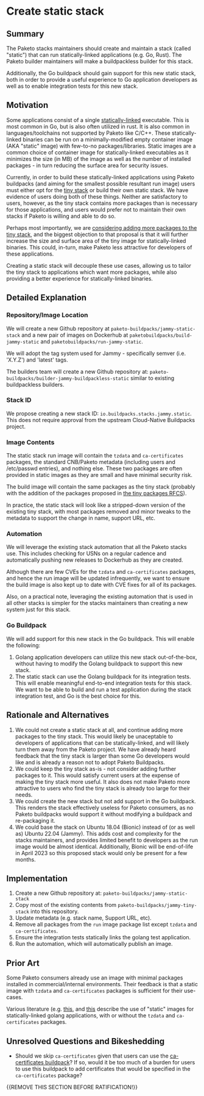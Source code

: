 # Create static stack

## Summary

The Paketo stacks maintainers should create and maintain a stack (called
"static") that can run statically-linked applications (e.g. Go, Rust).
The Paketo builder maintainers will make a buildpackless builder for this
stack.

Additionally, the Go buildpack should gain support for this new static
stack, both in order to provide a useful experience to Go application
developers as well as to enable integration tests for this new stack.

## Motivation

Some applications consist of a single
[statically-linked](https://en.wikipedia.org/wiki/Static_library) executable.
This is most common in Go, but is also often utilized in rust. It is also
common in languages/toolchains not supported by Paketo like C/C++. These
statically-linked binaries can be run on a minimally-modified empty container
image (AKA "static" image) with few-to-no packages/libraries. Static images
are a common choice of container image for statically-linked executables as it
minimizes the size (in MB) of the image as well as the number of installed
packages - in turn reducing the surface area for security issues.

Currently, in order to build these statically-linked applications using Paketo
buildpacks (and aiming for the smallest possible resultant run image) users
must either opt for the [tiny
stack](https://github.com/paketo-buildpacks/jammy-tiny-stack) or build their
own static stack. We have evidence of users doing both of these things.
Neither are satisfactory to users, however, as the tiny stack contains more
packages than is necessary for those applications, and users would prefer not
to maintain their own stacks if Paketo is willing and able to do so.

Perhaps most importantly, we are [considering adding more packages to the tiny
stack](https://github.com/paketo-buildpacks/rfcs/pull/231/files), and the
biggest objection to that proposal is that it will further increase the size
and surface area of the tiny image for statically-linked binaries. This could,
in-turn, make Paketo less attractive for developers of these applications.

Creating a static stack will decouple these use cases, allowing us to tailor
the tiny stack to applications which want more packages, while also providing a
better experience for statically-linked binaries.

## Detailed Explanation

### Repository/Image Location

We will create a new Github repository at
`paketo-buildpacks/jammy-static-stack` and a new pair of images on Dockerhub
at `paketobuildpacks/build-jammy-static` and
`paketobuildpacks/run-jammy-static`.

We will adopt the tag system used for Jammy - specifically semver (i.e.
'X.Y.Z') and 'latest' tags.

The builders team will create a new Github repository at:
`paketo-buildpacks/builder-jammy-buildpackless-static` similar to existing
buildpackless builders.

### Stack ID

We propose creating a new stack ID: `io.buildpacks.stacks.jammy.static`.
This does not require approval from the upstream Cloud-Native Buildpacks project.

### Image Contents

The static stack run image will contain the `tzdata` and `ca-certificates`
packages, the standard CNB/Paketo metadata (including users and /etc/passwd
entries), and nothing else. These two packages are often provided in static
images as they are small and have minimal security risk.

The build image will contain the same packages as the tiny stack (probably with
the addition of the packages proposed in [the tiny packages
RFCS](https://github.com/paketo-buildpacks/rfcs/pull/231/files)).

In practice, the static stack will look like a stripped-down version of the
existing tiny stack, with most packages removed and minor tweaks to the
metadata to support the change in name, support URL, etc.

### Automation

We will leverage the existing stack automation that all the Paketo stacks use.
This includes checking for USNs on a regular cadence and automatically pushing
new releases to Dockerhub as they are created.

Although there are few CVEs for the `tzdata` and `ca-certificates` packages,
and hence the run image will be updated infrequently, we want to ensure the
build image is also kept up to date with CVE fixes for all of its packages.

Also, on a practical note, leveraging the existing automation that is used in
all other stacks is simpler for the stacks maintainers than creating a new
system just for this stack.

### Go Buildpack

We will add support for this new stack in the Go buildpack. This will
enable the following:

1. Golang application developers can utilize this new stack out-of-the-box,
   without having to modify the Golang buildpack to support this new stack.
1. The static stack can use the Golang buildpack for its integration tests.
   This will enable meaningful end-to-end integration tests for this stack. We
   want to be able to build and run a test application during the stack
   integration test, and Go is the best choice for this.

## Rationale and Alternatives

1. We could not create a static stack at all, and continue adding more
   packages to the tiny stack. This would likely be unaceptable to developers
   of applications that can be statically-linked, and will likely turn them
   away from the Paketo project. We have already heard feedback that the tiny
   stack is larger than some Go developers would like and is already a
   reason not to adopt Paketo Buildpacks.
1. We could keep the tiny stack as-is - not consider adding further packages to
   it. This would satisfy current users at the expense of making the tiny stack
   more useful. It also does not make Paketo more attractive to users who find
   the tiny stack is already too large for their needs.
1. We could create the new stack but not add support in the Go buildpack.
   This renders the stack effectively useless for Paketo consumers, as no
   Paketo buildpacks would support it without modifying a buildpack and
   re-packaging it.
1. We could base the stack on Ubuntu 18.04 (Bionic) instead of (or as well as)
   Ubuntu 22.04 (Jammy). This adds cost and complexity for the stacks
   maintainers, and provides limited benefit to developers as the run image
   would be almost identical. Additionally, Bionic will be end-of-life in April
   2023 so this proposed stack would only be present for a few months.

## Implementation

1. Create a new Github repository at: `paketo-buildpacks/jammy-static-stack`
1. Copy most of the existing contents from `paketo-buildpacks/jammy-tiny-stack` into this repository.
1. Update metadata (e.g. stack name, Support URL, etc).
1. Remove all packages from the `run` image package list except `tzdata` and `ca-certificates`.
1. Ensure the integration tests statically links the golang test application.
1. Run the automation, which will automatically publish an image.

## Prior Art

Some Paketo consumers already use an image with minimal packages installed in
commercial/internal environments. Their feedback is that a static image with
`tzdata` and `ca-certificates` packages is sufficient for their use-cases.

Various literature (e.g.
[this](https://blog.baeke.info/2021/03/28/distroless-or-scratch-for-go-apps/),
and
[this](https://chemidy.medium.com/create-the-smallest-and-secured-golang-docker-image-based-on-scratch-4752223b7324)
describe the use of "static" images for statically-linked golang applications,
with or without the `tzdata` and `ca-certificates` packages.

## Unresolved Questions and Bikeshedding

* Should we skip `ca-certificates` given that users can use the
  [ca-certificates
  buildpack](https://github.com/paketo-buildpacks/ca-certificates)? If so,
  would it be too much of a burden for users to use this buildpack to add
  certificates that would be specified in the `ca-certificates` package?

{{REMOVE THIS SECTION BEFORE RATIFICATION!}}
